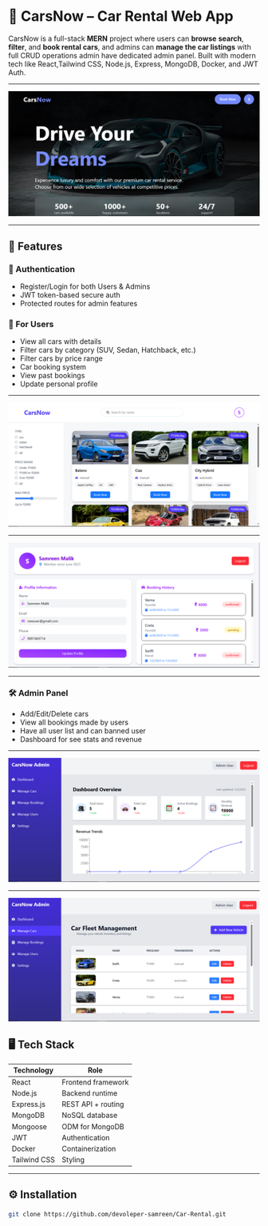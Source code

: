 # 🚗 CarsNow – Car Rental Web App

CarsNow is a full-stack **MERN** project where users can **browse** **search**, **filter**, and **book rental cars**, and admins can **manage the car listings** with full CRUD operations admin have dedicated admin panel. Built with modern tech like React,Tailwind CSS, Node.js, Express, MongoDB, Docker, and JWT Auth.

---

![CarsNow Banner](./Frontend/src/assets/banner.PNG)

---

## 🌟 Features

### 🔐 Authentication

- Register/Login for both Users & Admins
- JWT token-based secure auth
- Protected routes for admin features

### 👥 For Users

- View all cars with details
- Filter cars by category (SUV, Sedan, Hatchback, etc.)
- Filter cars by price range
- Car booking system
- View past bookings
- Update personal profile

---

![Cars Listing](./Frontend/src/assets/user.PNG)

---

![User Dashboard](./Frontend/src/assets/user2.PNG)

---

### 🛠️ Admin Panel

- Add/Edit/Delete cars
- View all bookings made by users
- Have all user list and can banned user
- Dashboard for see stats and revenue

---

![Admin Dashboard](./Frontend/src/assets/admin1.PNG)

---

![Car Management](./Frontend/src/assets/admin2.PNG)

## 🖥️ Tech Stack

| Technology   | Role               |
| ------------ | ------------------ |
| React        | Frontend framework |
| Node.js      | Backend runtime    |
| Express.js   | REST API + routing |
| MongoDB      | NoSQL database     |
| Mongoose     | ODM for MongoDB    |
| JWT          | Authentication     |
| Docker       | Containerization   |
| Tailwind CSS | Styling            |

---

## ⚙️ Installation

```bash
git clone https://github.com/devoleper-samreen/Car-Rental.git
```

